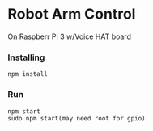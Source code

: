 # Robot Arm Control

On Raspberr Pi 3 w/Voice HAT board
### Installing
```
npm install
```

### Run
```
npm start
sudo npm start(may need root for gpio)
```
